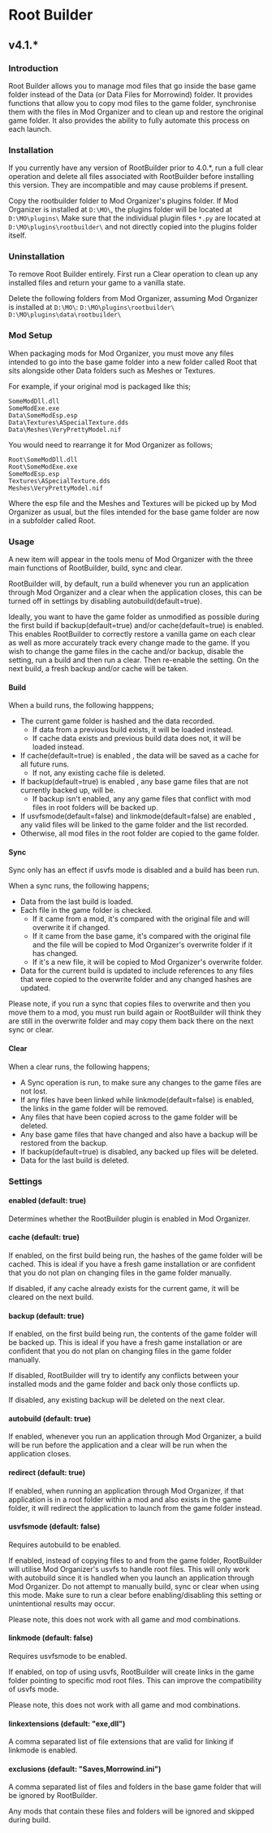 # Root Builder
## v4.1.*

### Introduction
Root Builder allows you to manage mod files that go inside the base game folder instead of the Data (or Data Files for Morrowind) folder. It provides functions that allow you to copy mod files to the game folder, synchronise them with the files in Mod Organizer and to clean up and restore the original game folder. It also provides the ability to fully automate this process on each launch.

### Installation
If you currently have any version of RootBuilder prior to 4.0.*, run a full clear operation and delete all files associated with RootBuilder before installing this version. They are incompatible and may cause problems if present.

Copy the rootbuilder folder to Mod Organizer's plugins folder. If Mod Organizer is installed at `D:\MO\`, the plugins folder will be located at `D:\MO\plugins\`
Make sure that the individual plugin files `*.py` are located at `D:\MO\plugins\rootbuilder\` and not directly copied into the plugins folder itself.

### Uninstallation

To remove Root Builder entirely. First run a Clear operation to clean up any installed files and return your game to a vanilla state.

Delete the following folders from Mod Organizer, assuming Mod Organizer is installed at `D:\MO\`:
`D:\MO\plugins\rootbuilder\`
`D:\MO\plugins\data\rootbuilder\`

### Mod Setup
When packaging mods for Mod Organizer, you must move any files intended to go into the base game folder into a new folder called Root that sits alongside other Data folders such as Meshes or Textures. 

For example, if your original mod is packaged like this;
	
	SomeModDll.dll
	SomeModExe.exe
	Data\SomeModEsp.esp
	Data\Textures\ASpecialTexture.dds
	Data\Meshes\VeryPrettyModel.nif

You would need to rearrange it for Mod Organizer as follows;
	
	Root\SomeModDll.dll
	Root\SomeModExe.exe
	SomeModEsp.esp
	Textures\ASpecialTexture.dds
	Meshes\VeryPrettyModel.nif

Where the esp file and the Meshes and Textures will be picked up by Mod Organizer as usual, but the files intended for the base game folder are now in a subfolder called Root.

### Usage
A new item will appear in the tools menu of Mod Organizer with the three main functions of RootBuilder, build, sync and clear.

RootBuilder will, by default, run a build whenever you run an application through Mod Organizer and a clear when the application closes, this can be turned off in settings by disabling autobuild(default=true).

Ideally, you want to have the game folder as unmodified as possible during the first build if backup(default=true) and/or cache(default=true) is enabled. This enables RootBuilder to correctly restore a vanilla game on each clear as well as more accurately track every change made to the game. If you wish to change the game files in the cache and/or backup, disable the setting, run a build and then run a clear. Then re-enable the setting. On the next build, a fresh backup and/or cache will be taken.

#### Build
When a build runs, the following happpens;
- The current game folder is hashed and the data recorded.
	- If data from a previous build exists, it will be loaded instead.
	- If cache data exists and previous build data does not, it will be loaded instead.
- If cache(default=true) is enabled , the data will be saved as a cache for all future runs.
	- If not, any existing cache file is deleted.
- If backup(default=true) is enabled , any base game files that are not currently backed up, will be.
	- If backup isn't enabled, any any game files that conflict with mod files in root folders will be backed up.
- If usvfsmode(default=false) and linkmode(default=false) are enabled , any valid files will be linked to the game folder and the list recorded.
- Otherwise, all mod files in the root folder are copied to the game folder.

#### Sync
Sync only has an effect if usvfs mode is disabled and a build has been run.

When a sync runs, the following happens;
- Data from the last build is loaded.
- Each file in the game folder is checked.
	- If it came from a mod, it's compared with the original file and will overwrite it if changed.
	- If it came from the base game, it's compared with the original file and the file will be copied to Mod Organizer's overwrite folder if it has changed.
	- If it's a new file, it will be copied to Mod Organizer's overwrite folder.
- Data for the current build is updated to include references to any files that were copied to the overwrite folder and any changed hashes are updated.

Please note, if you run a sync that copies files to overwrite and then you move them to a mod, you must run build again or RootBuilder will think they are still in the overwrite folder and may copy them back there on the next sync or clear.

#### Clear
When a clear runs, the following happens;
- A Sync operation is run, to make sure any changes to the game files are not lost.
- If any files have been linked while linkmode(default=false) is enabled, the links in the game folder will be removed.
- Any files that have been copied across to the game folder will be deleted.
- Any base game files that have changed and also have a backup will be restored from the backup.
- If backup(default=true) is disabled, any backed up files will be deleted.
- Data for the last build is deleted.

### Settings

#### enabled (default: true)
Determines whether the RootBuilder plugin is enabled in Mod Organizer.

#### cache (default: true)
If enabled, on the first build being run, the hashes of the game folder will be cached. This is ideal if you have a fresh game installation or are confident that you do not plan on changing files in the game folder manually.

If disabled, if any cache already exists for the current game, it will be cleared on the next build.

#### backup (default: true)
If enabled, on the first build being run, the contents of the game folder will be backed up. This is ideal if you have a fresh game installation or are confident that you do not plan on changing files in the game folder manually.

If disabled, RootBuilder will try to identify any conflicts between your installed mods and the game folder and back only those conflicts up.

If disabled, any existing backup will be deleted on the next clear.

#### autobuild (default: true)
If enabled, whenever you run an application through Mod Organizer, a build will be run before the application and a clear will be run when the application closes.

#### redirect (default: true)
If enabled, when running an application through Mod Organizer, if that application is in a root folder within a mod and also exists in the game folder, it will redirect the application to launch from the game folder instead.

#### usvfsmode (default: false)
Requires autobuild to be enabled.

If enabled, instead of copying files to and from the game folder, RootBuilder will utilise Mod Organizer's usvfs to handle root files. This will only work with autobuild since it is handled when you launch an application through Mod Organizer. Do not attempt to manually build, sync or clear when using this mode. Make sure to run a clear before enabling/disabling this setting or unintentional results may occur.

Please note, this does not work with all game and mod combinations.

#### linkmode (default: false)
Requires usvfsmode to be enabled.

If enabled, on top of using usvfs, RootBuilder will create links in the game folder pointing to specific mod root files. This can improve the compatibility of usvfs mode.

Please note, this does not work with all game and mod combinations.

#### linkextensions (default: "exe,dll")
A comma separated list of file extensions that are valid for linking if linkmode is enabled.

#### exclusions (default: "Saves,Morrowind.ini")
A comma separated list of files and folders in the base game folder that will be ignored by RootBuilder.

Any mods that contain these files and folders will be ignored and skipped during build.
